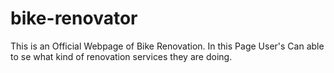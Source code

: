 # bike-renovator
This is an Official Webpage of Bike Renovation. In this Page User's Can able to se what kind of renovation services they are doing.
